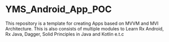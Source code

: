 # YMS_Android_App_POC
This repository is a template for creating Apps based on MVVM and MVI Architecture. 
This is also consists of multiple modules to Learn Rx Android, Rx Java, Dagger, Solid Principles in Java and Kotlin e.t.c
